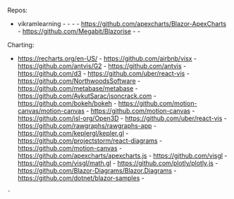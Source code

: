 Repos:
   - vikramlearning
	- 
	- 
	- 
	- https://github.com/apexcharts/Blazor-ApexCharts
	- https://github.com/Megabit/Blazorise
	- 
	- 



Charting:
   - https://recharts.org/en-US/
	- https://github.com/airbnb/visx
	- https://github.com/antvis/G2
	- https://github.com/antvis
	- https://github.com/d3
	- https://github.com/uber/react-vis
	- https://github.com/NorthwoodsSoftware
	- https://github.com/metabase/metabase
	- https://github.com/AykutSarac/jsoncrack.com
	- https://github.com/bokeh/bokeh
	- https://github.com/motion-canvas/motion-canvas
	- https://github.com/motion-canvas
	- https://github.com/isl-org/Open3D
	- https://github.com/uber/react-vis
	- https://github.com/rawgraphs/rawgraphs-app
	- https://github.com/keplergl/kepler.gl
	- https://github.com/projectstorm/react-diagrams
	- https://github.com/motion-canvas
	- https://github.com/apexcharts/apexcharts.js
	- https://github.com/visgl
	- https://github.com/visgl/math.gl
	- https://github.com/plotly/plotly.js
	- https://github.com/Blazor-Diagrams/Blazor.Diagrams
	- https://github.com/dotnet/blazor-samples
	- 






	- 